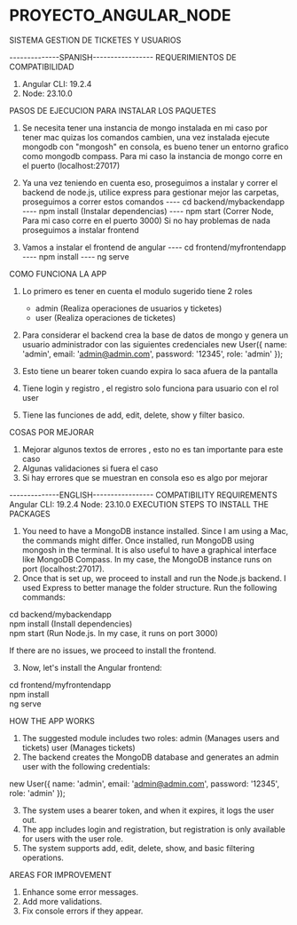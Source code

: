 # PROYECTO_ANGULAR_NODE
SISTEMA GESTION DE TICKETES Y USUARIOS

--------------SPANISH-----------------
REQUERIMIENTOS DE COMPATIBILIDAD
1) Angular CLI: 19.2.4
2) Node: 23.10.0 

PASOS DE EJECUCION  PARA INSTALAR LOS PAQUETES

1) Se necesita tener una instancia de mongo instalada en mi caso por tener mac
quizas los comandos cambien, una vez instalada ejecute mongodb con "mongosh" en consola,
es bueno tener un entorno grafico como mongodb compass. Para mi caso la instancia de mongo corre
en el puerto (localhost:27017)

2) Ya una vez teniendo en cuenta eso, proseguimos a instalar y correr el backend de node.js, utilice
express para gestionar mejor las carpetas, proseguimos a correr estos comandos
               ----    cd backend/mybackendapp
               ----    npm install   (Instalar dependencias)
               ----    npm start     (Correr Node, Para mi caso corre en el puerto 3000)
Si no hay problemas de nada proseguimos a instalar frontend

3) Vamos a instalar el frontend de angular 
               ----    cd frontend/myfrontendapp
               ----    npm install 
               ----    ng serve


COMO FUNCIONA LA APP

1) Lo primero es tener en cuenta el modulo sugerido tiene 2 roles
   - admin (Realiza operaciones de usuarios y ticketes)
   - user  (Realiza operaciones de ticketes)

2) Para considerar el backend crea la base de datos de mongo y genera un
usuario administrador con las siguientes credenciales
        new User({
              name: 'admin',
              email: 'admin@admin.com',
              password: '12345',
              role: 'admin'
        });

3) Esto tiene un bearer token cuando expira lo saca afuera de la pantalla
4) Tiene login y registro , el registro solo funciona para usuario con el rol user
5) Tiene las funciones de add, edit, delete, show y filter basico.


COSAS POR MEJORAR
1) Mejorar algunos textos de errores , esto no es tan importante para este caso
2) Algunas validaciones si fuera el caso
3) Si hay errores que se muestran en consola eso es algo por mejorar


--------------ENGLISH-----------------
COMPATIBILITY REQUIREMENTS
Angular CLI: 19.2.4
Node: 23.10.0
EXECUTION STEPS TO INSTALL THE PACKAGES
1) You need to have a MongoDB instance installed. Since I am using a Mac, the commands might differ. Once installed, run MongoDB using mongosh in the terminal. It is also useful to have a graphical interface like MongoDB Compass. In my case, the MongoDB instance runs on port (localhost:27017).
2) Once that is set up, we proceed to install and run the Node.js backend. I used Express to better manage the folder structure. Run the following commands:

cd backend/mybackendapp  
npm install   (Install dependencies)  
npm start     (Run Node.js. In my case, it runs on port 3000)  

If there are no issues, we proceed to install the frontend.

3) Now, let's install the Angular frontend:

cd frontend/myfrontendapp  
npm install  
ng serve  

HOW THE APP WORKS
1) The suggested module includes two roles:
admin (Manages users and tickets)
user (Manages tickets)
2) The backend creates the MongoDB database and generates an admin user with the following credentials:

 new User({
    name: 'admin',
    email: 'admin@admin.com',
    password: '12345',
    role: 'admin'
});

3) The system uses a bearer token, and when it expires, it logs the user out.
4) The app includes login and registration, but registration is only available for users with the user role.
5) The system supports add, edit, delete, show, and basic filtering operations.

AREAS FOR IMPROVEMENT
1) Enhance some error messages.
2) Add more validations.
3) Fix console errors if they appear.
